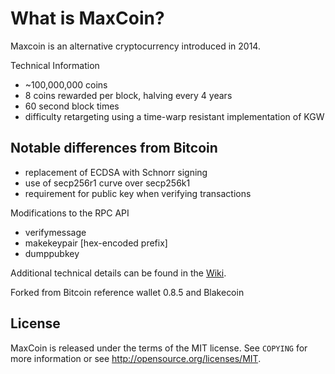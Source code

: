 What is MaxCoin?
==============

Maxcoin is an alternative cryptocurrency introduced in 2014.

Technical Information

+ ~100,000,000 coins
+ 8 coins rewarded per block, halving every 4 years
+ 60 second block times
+ difficulty retargeting using a time-warp resistant implementation of KGW

Notable differences from Bitcoin
-----------------------------

+ replacement of ECDSA with Schnorr signing
+ use of secp256r1 curve over secp256k1
+ requirement for public key when verifying transactions

Modifications to the RPC API
+ verifymessage <publickey> <signature> <message>
+ makekeypair [hex-encoded prefix]
+ dumppubkey <maxcoinaddress>

Additional technical details can be found in the [Wiki](https://github.com/Max-Coin/maxcoin/wiki/_pages).

Forked from Bitcoin reference wallet 0.8.5 and Blakecoin

License
------

MaxCoin is released under the terms of the MIT license. See `COPYING` for more
information or see http://opensource.org/licenses/MIT.
